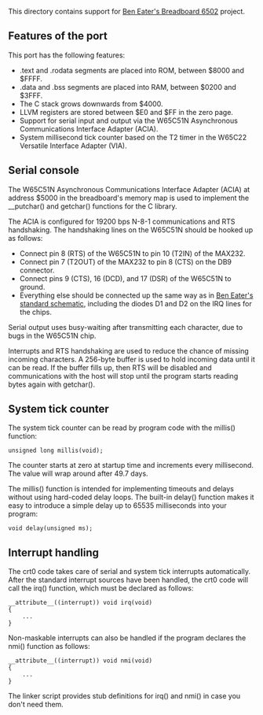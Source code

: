 
This directory contains support for [Ben Eater's Breadboard 6502](https://eater.net/6502) project.

Features of the port
--------------------

This port has the following features:

* .text and .rodata segments are placed into ROM, between $8000 and $FFFF.
* .data and .bss segments are placed into RAM, between $0200 and $3FFF.
* The C stack grows downwards from $4000.
* LLVM registers are stored between $E0 and $FF in the zero page.
* Support for serial input and output via the W65C51N Asynchronous
Communications Interface Adapter (ACIA).
* System millisecond tick counter based on the T2 timer in the
W65C22 Versatile Interface Adapter (VIA).

Serial console
--------------

The W65C51N Asynchronous Communications Interface Adapter (ACIA)
at address $5000 in the breadboard's memory map is used to implement the
\_\_putchar() and getchar() functions for the C library.

The ACIA is configured for 19200 bps N-8-1 communications and RTS
handshaking.  The handshaking lines on the W65C51N should be hooked
up as follows:

* Connect pin 8 (RTS) of the W65C51N to pin 10 (T2IN) of the MAX232.
* Connect pin 7 (T2OUT) of the MAX232 to pin 8 (CTS) on the DB9 connector.
* Connect pins 9 (CTS), 16 (DCD), and 17 (DSR) of the W65C51N to ground.
* Everything else should be connected up the same way as in
[Ben Eater's standard schematic](https://eater.net/schematics/6502-serial.png),
including the diodes D1 and D2 on the IRQ lines for the chips.

Serial output uses busy-waiting after transmitting each character,
due to bugs in the W65C51N chip.

Interrupts and RTS handshaking are used to reduce the chance of missing
incoming characters.  A 256-byte buffer is used to hold incoming data
until it can be read.  If the buffer fills up, then RTS will be disabled
and communications with the host will stop until the program starts
reading bytes again with getchar().

System tick counter
-------------------

The system tick counter can be read by program code with the millis()
function:

    unsigned long millis(void);

The counter starts at zero at startup time and increments every millisecond.
The value will wrap around after 49.7 days.

The millis() function is intended for implementing timeouts and delays without
using hard-coded delay loops.  The built-in delay() function makes it easy
to introduce a simple delay up to 65535 milliseconds into your program:

    void delay(unsigned ms);

Interrupt handling
------------------

The crt0 code takes care of serial and system tick interrupts automatically.
After the standard interrupt sources have been handled, the crt0 code
will call the irq() function, which must be declared as follows:

    __attribute__((interrupt)) void irq(void)
    {
        ...
    }

Non-maskable interrupts can also be handled if the program declares the
nmi() function as follows:

    __attribute__((interrupt)) void nmi(void)
    {
        ...
    }

The linker script provides stub definitions for irq() and nmi() in case
you don't need them.
